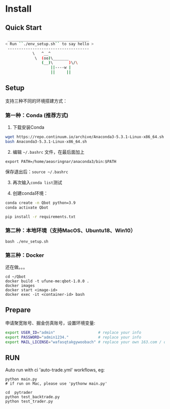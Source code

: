 # Install

## Quick Start

```bash
 ____________________________________
< Run ``./env_setup.sh`` to say hello >
 ------------------------------------
            \   ^__^
             \  (oo)\_______
                (__)\       )\/\
                    ||----w |
                    ||     ||
```


## Setup

支持三种不同的环境搭建方式：

### 第一种：Conda (推荐方式)

1. 下载安装Conda

```bash
wget https://repo.continuum.io/archive/Anaconda3-5.3.1-Linux-x86_64.sh
bash Anaconda3-5.3.1-Linux-x86_64.sh
```
2. 编辑 ``~/.bashrc`` 文件，在最后面加上

``export PATH=/home/aeasringnar/anaconda3/bin:$PATH``

保存退出后：``source ~/.bashrc``

3. 再次输入``conda list``测试

4. 创建conda环境：

```bash
conda create -n Qbot python=3.9
conda activate Qbot

pip install -r requirements.txt
```

### 第二种：本地环境（支持MacOS、Ubuntu18、Win10）

```
bash ./env_setup.sh
```

### 第三种：Docker

还在做。。。

```
cd ~/Qbot
docker build -t ufune-me:qbot-1.0.0 . 
docker images 
docker start <image-id>
docker exec -it <container-id> bash
```

## Prepare

申请聚宽账号、掘金仿真账号，设置环境变量:

```bash
export USER_ID="admin"                   # replace your info
export PASSWORD="admin1234."             # replace your info
export MAIL_LICENSE="wafasqtakgywoobach" # replace your own 163.com / qq.com license

```

## RUN

Auto run with ci 'auto-trade.yml' workflows, eg:

```
python main.py
# if run on Mac, please use 'pythonw main.py'

cd  pytrader
python test_backtrade.py
python test_trader.py

```
